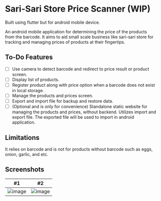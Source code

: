 # Sari-Sari Store Price Scanner (WIP)

Built using flutter but for android mobile device.

An android mobile application for determining the price of the products from the barcode. It aims to aid small scale business like sari-sari store for tracking and managing prices of products at their fingertips.

## To-Do Features

- [ ] Use camera to detect barcode and redirect to price result or product screen.
- [ ] Display list of products. 
- [ ] Register product along with price option when a barcode does not exist in local storage.
- [ ] Manage the products and prices screen.
- [ ] Export and import file for backup and restore data.
- [ ] (Optional and is only for convenience) Standalone static website for managing the products and prices, without backend. Utilizes import and export file. The exported file will be used to import in android application. 

## Limitations

It relies on barcode and is not for products without barcode such as eggs, onion, garlic, and etc.

## Screenshots

#1 | #2
:--------:|:------------:
![image](https://github.com/user-attachments/assets/d6bc85ed-a2f3-421d-b319-e1cbd2dd2823) | ![image](https://github.com/user-attachments/assets/02fd48d1-6c6a-4513-b034-692c8f46c3aa)
